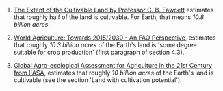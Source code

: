 1. [The Extent of the Cultivable Land by Professor C. B. Fawcett](https://doi.org/10.2307/1783693)
	estimates that roughly half of the land is cultivable. For Earth,
	that means *10.8 billion acres*.

2. [World Agriculture: Towards 2015/2030 - An FAO Perspective](https://www.fao.org/3/y4252e/y4252e00.htm),
	estimates that roughly *10.3 billion acres* of the Earth's land is
	'some degree suitable for crop production'
	(first paragraph of section 4.3).

3. [Global Agro-ecological Assessment for Agriculture in the 21st Century from IIASA](https://pure.iiasa.ac.at/id/eprint/6413/1/XO-01-001.pdf),
	estimates that roughly *10 billion acres* of the Earth's land is cultivable
	(see the section 'Land with cultivation potential').
